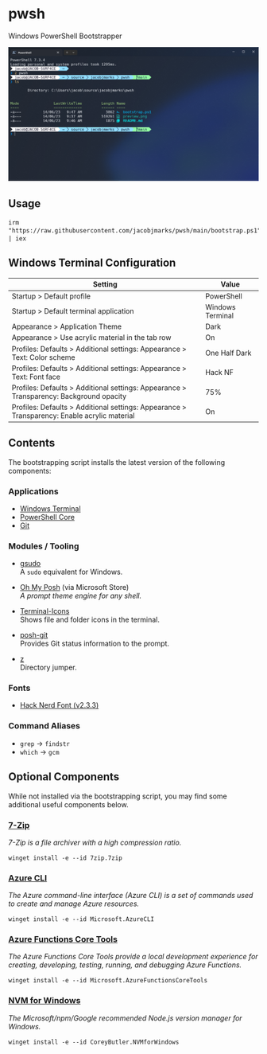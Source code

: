 # pwsh

Windows PowerShell Bootstrapper

![Preview](preview.png)

## Usage

``` pwsh
irm "https://raw.githubusercontent.com/jacobjmarks/pwsh/main/bootstrap.ps1" | iex
```

## Windows Terminal Configuration

| Setting                                                                                      | Value            |
| -------------------------------------------------------------------------------------------- | ---------------- |
| Startup > Default profile                                                                    | PowerShell       |
| Startup > Default terminal application                                                       | Windows Terminal |
| Appearance > Application Theme                                                               | Dark             |
| Appearance > Use acrylic material in the tab row                                             | On               |
| Profiles: Defaults > Additional settings: Appearance > Text: Color scheme                    | One Half Dark    |
| Profiles: Defaults > Additional settings: Appearance > Text: Font face                       | Hack NF          |
| Profiles: Defaults > Additional settings: Appearance > Transparency: Background opacity      | 75%              |
| Profiles: Defaults > Additional settings: Appearance > Transparency: Enable acrylic material | On               |

## Contents

The bootstrapping script installs the latest version of the following components:

### Applications

- [Windows Terminal](https://github.com/microsoft/terminal)
- [PowerShell Core](https://github.com/PowerShell/PowerShell)
- [Git](https://git-scm.com/download/win)

### Modules / Tooling

- [gsudo](https://github.com/gerardog/gsudo)\
  A `sudo` equivalent for Windows.

- [Oh My Posh](https://github.com/jandedobbeleer/oh-my-posh) (via Microsoft Store)\
  *A prompt theme engine for any shell.*

- [Terminal-Icons](https://github.com/devblackops/Terminal-Icons)\
  Shows file and folder icons in the terminal.

- [posh-git](https://github.com/dahlbyk/posh-git)\
  Provides Git status information to the prompt.

- [z](https://github.com/badmotorfinger/z)\
  Directory jumper.

### Fonts

- [Hack Nerd Font (v2.3.3)](https://github.com/ryanoasis/nerd-fonts)

### Command Aliases

- `grep` -> `findstr`
- `which` -> `gcm`

## Optional Components

While not installed via the bootstrapping script, you may find some additional useful components below.

### [7-Zip](https://www.7-zip.org/)

_7-Zip is a file archiver with a high compression ratio._

``` pwsh
winget install -e --id 7zip.7zip
```

### [Azure CLI](https://github.com/Azure/azure-cli)

_The Azure command-line interface (Azure CLI) is a set of commands used to create and manage Azure resources._

``` pwsh
winget install -e --id Microsoft.AzureCLI
```

### [Azure Functions Core Tools](https://github.com/Azure/azure-functions-core-tools)

_The Azure Functions Core Tools provide a local development experience for creating, developing, testing, running, and debugging Azure Functions._

``` pwsh
winget install -e --id Microsoft.AzureFunctionsCoreTools
```

### [NVM for Windows](https://github.com/coreybutler/nvm-windows)

_The Microsoft/npm/Google recommended Node.js version manager for Windows._

``` pwsh
winget install -e --id CoreyButler.NVMforWindows
```
